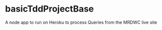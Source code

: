 basicTddProjectBase
===================

A node app to run on Heroku to process Queries from the MRDWC live site
